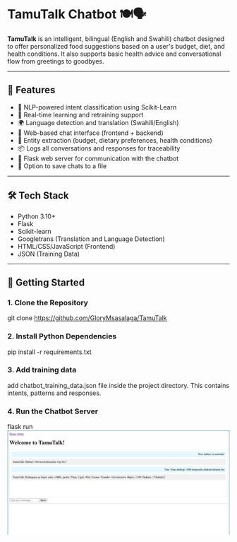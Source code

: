 # TamuTalk Chatbot 🍽️🗣️

**TamuTalk** is an intelligent, bilingual (English and Swahili) chatbot designed to offer personalized food suggestions based on a user's budget, diet, and health conditions. It also supports basic health advice and conversational flow from greetings to goodbyes.

---

## 🌟 Features

- 🤖 NLP-powered intent classification using Scikit-Learn
- 🔁 Real-time learning and retraining support
- 🌍 Language detection and translation (Swahili/English)
- 💬 Web-based chat interface (frontend + backend)
- 🧠 Entity extraction (budget, dietary preferences, health conditions)
- 📦 Logs all conversations and responses for traceability
- 🔧 Flask web server for communication with the chatbot
- 📁 Option to save chats to a file

---

## 🛠️ Tech Stack 

- Python 3.10+
- Flask
- Scikit-learn
- Googletrans (Translation and Language Detection)
- HTML/CSS/JavaScript (Frontend)
- JSON (Training Data)

---

## 🚀 Getting Started

### 1. Clone the Repository
git clone https://github.com/GloryMsasalaga/TamuTalk

### 2. Install Python Dependencies
pip install -r requirements.txt

### 3. Add training data
add chatbot_training_data.json file inside the project directory. This contains intents, patterns and responses.

### 4. Run the Chatbot Server
flask run
![image alt](https://github.com/GloryMsasalaga/TamuTalk/blob/master/Screenshot%202025-04-21%20205854.png?raw=true)
